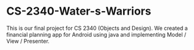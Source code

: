 CS-2340-Water-s-Warriors
========================

This is our final project for CS 2340 (Objects and Design). We created a financial planning app for Android using java and implementing Model / View / Presenter.
